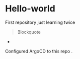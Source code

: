 # Hello-world
First repository just learning twice
> Blockquote

+
Configured ArgoCD to this repo .
